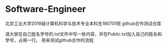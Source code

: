 # Software-Engineer
北京工业大学2018级计算机科学与技术专业本科生180701班 github合作测试仓库

请大家在自己姓名学号的.txt文件中写一些内容，并在Public.txt加入自己的姓名和学号，占用一行。
用来测试github合作的流程
